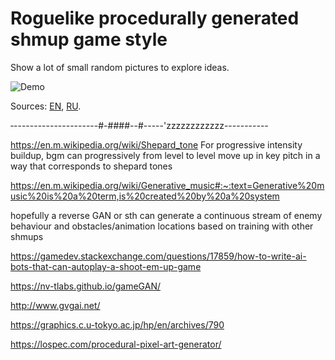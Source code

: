 # Roguelike procedurally generated shmup game style
Show a lot of small random pictures to explore ideas.

![Demo](https://github.com/f2d/random_ship_generator/raw/master/demo.gif)

Sources:
[EN](https://medium.freecodecamp.org/how-to-create-generative-art-in-less-than-100-lines-of-code-d37f379859f),
[RU](https://habr.com/company/pixonic/blog/429078/).

‐---------------------#-####--#-----'zzzzzzzzzzzz-----------

https://en.m.wikipedia.org/wiki/Shepard_tone
For progressive intensity buildup, bgm can progressively from level to level move up in key pitch in a way that corresponds to shepard tones

https://en.m.wikipedia.org/wiki/Generative_music#:~:text=Generative%20music%20is%20a%20term,is%20created%20by%20a%20system

hopefully a reverse GAN or sth can generate a continuous stream of enemy behaviour and obstacles/animation locations based on training with other shmups

https://gamedev.stackexchange.com/questions/17859/how-to-write-ai-bots-that-can-autoplay-a-shoot-em-up-game

https://nv-tlabs.github.io/gameGAN/

http://www.gvgai.net/

https://graphics.c.u-tokyo.ac.jp/hp/en/archives/790

https://lospec.com/procedural-pixel-art-generator/

